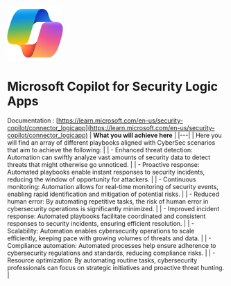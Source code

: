 ![Copilot for Security Overview](https://github.com/Azure/Copilot-For-Security/blob/main/Images/ic_fluent_copilot_64_64%402x.png)
# Microsoft Copilot for Security Logic Apps 
Documentation : [https://learn.microsoft.com/en-us/security-copilot/connector_logicapp](https://learn.microsoft.com/en-us/security-copilot/connector_logicapp) 
| **What you will achieve here** |
|---|
| Here you will find an array of different playbooks aligned with CyberSec scenarios that aim to achieve the following: |
| - Enhanced threat detection: Automation can swiftly analyze vast amounts of security data to detect threats that might otherwise go unnoticed. |
| - Proactive response: Automated playbooks enable instant responses to security incidents, reducing the window of opportunity for attackers. |
| - Continuous monitoring: Automation allows for real-time monitoring of security events, enabling rapid identification and mitigation of potential risks. |
| - Reduced human error: By automating repetitive tasks, the risk of human error in cybersecurity operations is significantly minimized. |
| - Improved incident response: Automated playbooks facilitate coordinated and consistent responses to security incidents, ensuring efficient resolution. |
| - Scalability: Automation enables cybersecurity operations to scale efficiently, keeping pace with growing volumes of threats and data. |
| - Compliance automation: Automated processes help ensure adherence to cybersecurity regulations and standards, reducing compliance risks. |
| - Resource optimization: By automating routine tasks, cybersecurity professionals can focus on strategic initiatives and proactive threat hunting. |
